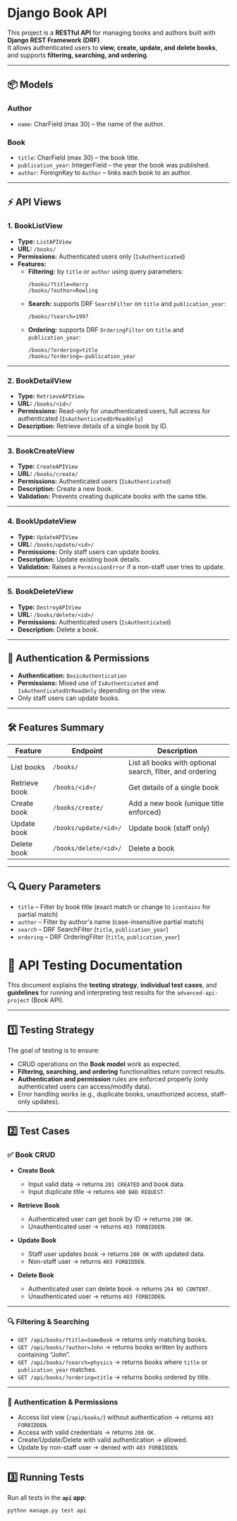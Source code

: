 # Django Book API

This project is a **RESTful API** for managing books and authors built with **Django REST Framework (DRF)**.  
It allows authenticated users to **view, create, update, and delete books**, and supports **filtering, searching, and ordering**.

---

## 📦 Models

### Author
- `name`: CharField (max 30) – the name of the author.
  
### Book
- `title`: CharField (max 30) – the book title.
- `publication_year`: IntegerField – the year the book was published.
- `author`: ForeignKey to `Author` – links each book to an author.

---

## ⚡ API Views

### 1. **BookListView**
- **Type:** `ListAPIView`
- **URL:** `/books/`
- **Permissions:** Authenticated users only (`IsAuthenticated`)
- **Features:**
  - **Filtering:** by `title` or `author` using query parameters:
    ```
    /books/?title=Harry
    /books/?author=Rowling
    ```
  - **Search:** supports DRF `SearchFilter` on `title` and `publication_year`:
    ```
    /books/?search=1997
    ```
  - **Ordering:** supports DRF `OrderingFilter` on `title` and `publication_year`:
    ```
    /books/?ordering=title
    /books/?ordering=-publication_year
    ```

---

### 2. **BookDetailView**
- **Type:** `RetrieveAPIView`
- **URL:** `/books/<id>/`
- **Permissions:** Read-only for unauthenticated users, full access for authenticated (`IsAuthenticatedOrReadOnly`)
- **Description:** Retrieve details of a single book by ID.

---

### 3. **BookCreateView**
- **Type:** `CreateAPIView`
- **URL:** `/books/create/`
- **Permissions:** Authenticated users (`IsAuthenticated`)
- **Description:** Create a new book.
- **Validation:** Prevents creating duplicate books with the same title.

---

### 4. **BookUpdateView**
- **Type:** `UpdateAPIView`
- **URL:** `/books/update/<id>/`
- **Permissions:** Only staff users can update books.
- **Description:** Update existing book details.
- **Validation:** Raises a `PermissionError` if a non-staff user tries to update.

---

### 5. **BookDeleteView**
- **Type:** `DestroyAPIView`
- **URL:** `/books/delete/<id>/`
- **Permissions:** Authenticated users (`IsAuthenticated`)
- **Description:** Delete a book.

---

## 🔑 Authentication & Permissions

- **Authentication:** `BasicAuthentication`  
- **Permissions:** Mixed use of `IsAuthenticated` and `IsAuthenticatedOrReadOnly` depending on the view.  
- Only staff users can update books.

---

## 🛠 Features Summary

| Feature                 | Endpoint                       | Description                                               |
|--------------------------|--------------------------------|-----------------------------------------------------------|
| List books               | `/books/`                      | List all books with optional search, filter, and ordering|
| Retrieve book            | `/books/<id>/`                 | Get details of a single book                              |
| Create book              | `/books/create/`               | Add a new book (unique title enforced)                  |
| Update book              | `/books/update/<id>/`          | Update book (staff only)                                  |
| Delete book              | `/books/delete/<id>/`          | Delete a book                                            |

---

## 🔍 Query Parameters

- `title` – Filter by book title (exact match or change to `icontains` for partial match)  
- `author` – Filter by author's name (case-insensitive partial match)  
- `search` – DRF SearchFilter (`title`, `publication_year`)  
- `ordering` – DRF OrderingFilter (`title`, `publication_year`)


# 🧪 API Testing Documentation

This document explains the **testing strategy**, **individual test cases**, and **guidelines** for running and interpreting test results for the `advanced-api-project` (Book API).

---

## 1️⃣ Testing Strategy

The goal of testing is to ensure:

- CRUD operations on the **Book model** work as expected.
- **Filtering, searching, and ordering** functionalities return correct results.
- **Authentication and permission** rules are enforced properly (only authenticated users can access/modify data).
- Error handling works (e.g., duplicate books, unauthorized access, staff-only updates).

---

## 2️⃣ Test Cases

### ✅ Book CRUD

- **Create Book**
  - Input valid data → returns `201 CREATED` and book data.
  - Input duplicate title → returns `400 BAD REQUEST`.

- **Retrieve Book**
  - Authenticated user can get book by ID → returns `200 OK`.
  - Unauthenticated user → returns `403 FORBIDDEN`.

- **Update Book**
  - Staff user updates book → returns `200 OK` with updated data.
  - Non-staff user → returns `403 FORBIDDEN`.

- **Delete Book**
  - Authenticated user can delete book → returns `204 NO CONTENT`.
  - Unauthenticated user → returns `403 FORBIDDEN`.

---

### 🔍 Filtering & Searching

- `GET /api/books/?title=SomeBook` → returns only matching books.
- `GET /api/books/?author=John` → returns books written by authors containing “John”.
- `GET /api/books/?search=physics` → returns books where `title` or `publication_year` matches.
- `GET /api/books/?ordering=title` → returns books ordered by title.

---

### 🔐 Authentication & Permissions

- Access list view (`/api/books/`) without authentication → returns `403 FORBIDDEN`.
- Access with valid credentials → returns `200 OK`.
- Create/Update/Delete with valid authentication → allowed.
- Update by non-staff user → denied with `403 FORBIDDEN`.

---

## 3️⃣ Running Tests

Run all tests in the **`api` app**:

```bash
python manage.py test api

